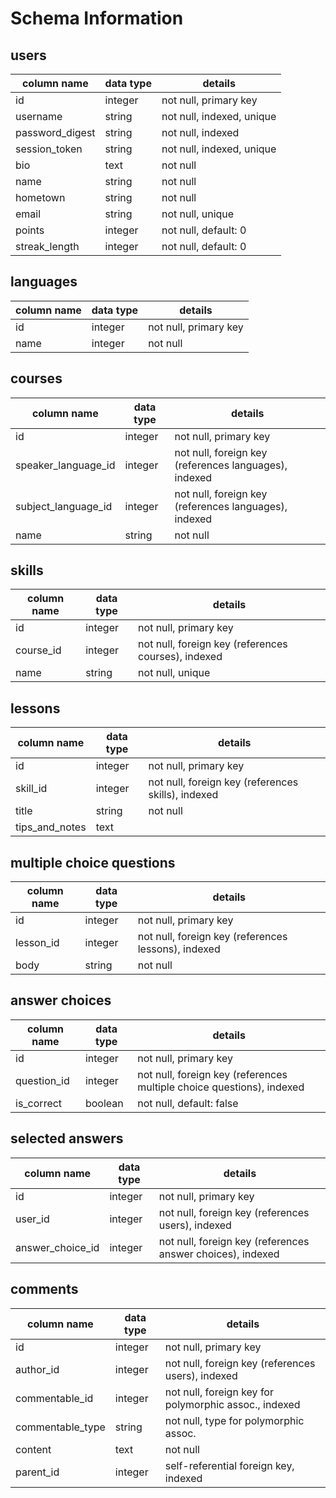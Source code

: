 # Schema Information

## users
column name     | data type | details
----------------|-----------|-----------------------
id              | integer   | not null, primary key
username        | string    | not null, indexed, unique
password_digest | string    | not null, indexed
session_token   | string    | not null, indexed, unique
bio             | text      | not null
name            | string    | not null
hometown        | string    | not null
email           | string    | not null, unique
points          | integer   | not null, default: 0
streak_length   | integer   | not null, default: 0


## languages    
column name  | data type | details
-------------|-----------|-----------------------
id           | integer   | not null, primary key
name         | integer   | not null

## courses
column name        | data type | details
-------------------|-----------|-----------------------
id                 | integer   | not null, primary key
speaker_language_id| integer   | not null, foreign key (references languages), indexed
subject_language_id| integer   | not null, foreign key (references languages), indexed
name               | string    | not null

## skills
column name   | data type | details
--------------|-----------|-----------------------
id            | integer   | not null, primary key
course_id     | integer   | not null, foreign key (references courses), indexed
name          | string    | not null, unique

## lessons
column name   | data type | details
--------------|-----------|-----------------------
id            | integer   | not null, primary key
skill_id      | integer   | not null, foreign key (references skills), indexed
title         | string    | not null
tips_and_notes| text      | 

## multiple choice questions
column name   | data type | details
--------------|-----------|-----------------------
id            | integer   | not null, primary key
lesson_id     | integer   | not null, foreign key (references lessons), indexed
body          | string    | not null

## answer choices
column name      | data type | details
-----------------|-----------|-----------------------
id               | integer   | not null, primary key
question_id      | integer   | not null, foreign key (references multiple choice questions), indexed
is_correct       | boolean   | not null, default: false

## selected answers
column name      | data type | details
-----------------|-----------|-----------------------
id               | integer   | not null, primary key
user_id          | integer   | not null, foreign key (references users), indexed
answer_choice_id | integer   | not null, foreign key (references answer choices), indexed

## comments
column name     | data type | details
----------------|-----------|-----------------------
id              | integer   | not null, primary key
author_id       | integer   | not null, foreign key (references users), indexed
commentable_id  | integer   | not null, foreign key for polymorphic assoc., indexed
commentable_type| string    | not null, type for polymorphic assoc.
content         | text      | not null
parent_id       | integer   | self-referential foreign key, indexed

